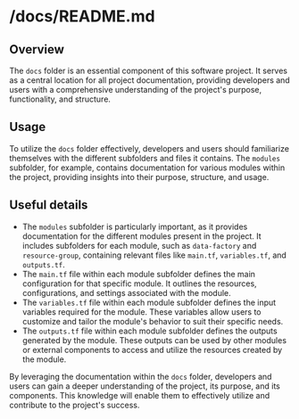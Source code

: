 # /docs/README.md

## Overview
The `docs` folder is an essential component of this software project. It serves as a central location for all project documentation, providing developers and users with a comprehensive understanding of the project's purpose, functionality, and structure.

## Usage
To utilize the `docs` folder effectively, developers and users should familiarize themselves with the different subfolders and files it contains. The `modules` subfolder, for example, contains documentation for various modules within the project, providing insights into their purpose, structure, and usage.

## Useful details
- The `modules` subfolder is particularly important, as it provides documentation for the different modules present in the project. It includes subfolders for each module, such as `data-factory` and `resource-group`, containing relevant files like `main.tf`, `variables.tf`, and `outputs.tf`.
- The `main.tf` file within each module subfolder defines the main configuration for that specific module. It outlines the resources, configurations, and settings associated with the module.
- The `variables.tf` file within each module subfolder defines the input variables required for the module. These variables allow users to customize and tailor the module's behavior to suit their specific needs.
- The `outputs.tf` file within each module subfolder defines the outputs generated by the module. These outputs can be used by other modules or external components to access and utilize the resources created by the module.

By leveraging the documentation within the `docs` folder, developers and users can gain a deeper understanding of the project, its purpose, and its components. This knowledge will enable them to effectively utilize and contribute to the project's success.